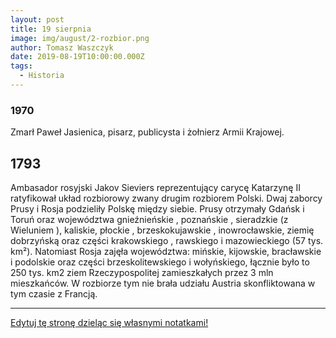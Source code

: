 ```yaml
---
layout: post
title: 19 sierpnia
image: img/august/2-rozbior.png
author: Tomasz Waszczyk
date: 2019-08-19T10:00:00.000Z
tags:
  - Historia
---
```


### 1970

Zmarł Paweł Jasienica, pisarz, publicysta i żołnierz Armii Krajowej.

## 1793

Ambasador rosyjski Jakov Sieviers reprezentujący carycę Katarzynę II ratyfikował układ rozbiorowy zwany drugim rozbiorem Polski.
Dwaj zaborcy Prusy i Rosja podzieliły Polskę między siebie.
Prusy otrzymały Gdańsk i Toruń oraz
województwa gnieźnieńskie , poznańskie ,
sieradzkie (z Wieluniem ), kaliskie, płockie ,
brzeskokujawskie , inowrocławskie, ziemię
dobrzyńską oraz części krakowskiego ,
rawskiego i mazowieckiego (57 tys. km²). Natomiast Rosja zajęła województwa: mińskie, kijowskie, bracławskie i podolskie oraz części brzeskolitewskiego i wołyńskiego, łącznie było to 250 tys. km2 ziem Rzeczypospolitej zamieszkałych przez 3 mln mieszkańców.
W rozbiorze tym nie brała udziału Austria skonfliktowana w tym czasie z Francją.

---

<a href="https://github.com/TomaszWaszczyk/historia.waszczyk.com/edit/master/src/content/august-19.md" target="_blank">Edytuj tę stronę dzieląc się własnymi notatkami!</a>
